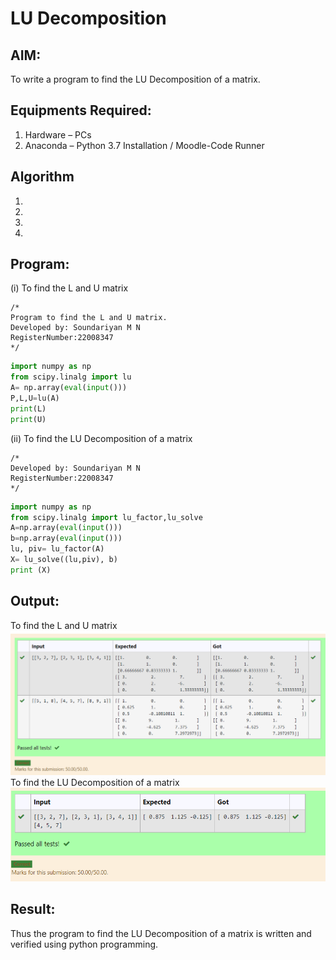 # LU Decomposition 

## AIM:
To write a program to find the LU Decomposition of a matrix.

## Equipments Required:
1. Hardware – PCs
2. Anaconda – Python 3.7 Installation / Moodle-Code Runner

## Algorithm
1. 
2. 
3. 
4. 

## Program:
(i) To find the L and U matrix
```
/*
Program to find the L and U matrix.
Developed by: Soundariyan M N
RegisterNumber:22008347 
*/
```
```python
import numpy as np
from scipy.linalg import lu
A= np.array(eval(input()))
P,L,U=lu(A)
print(L)
print(U)
```

(ii) To find the LU Decomposition of a matrix
```
/*
Developed by: Soundariyan M N
RegisterNumber:22008347 
*/
```
```python
import numpy as np
from scipy.linalg import lu_factor,lu_solve
A=np.array(eval(input()))
b=np.array(eval(input()))
lu, piv= lu_factor(A)
X= lu_solve((lu,piv), b)
print (X)
```

## Output:
 To find the L and U matrix
![model](OUTPUT.png)
To find the LU Decomposition of a matrix
![model](outputt.png)




## Result:
Thus the program to find the LU Decomposition of a matrix is written and verified using python programming.

